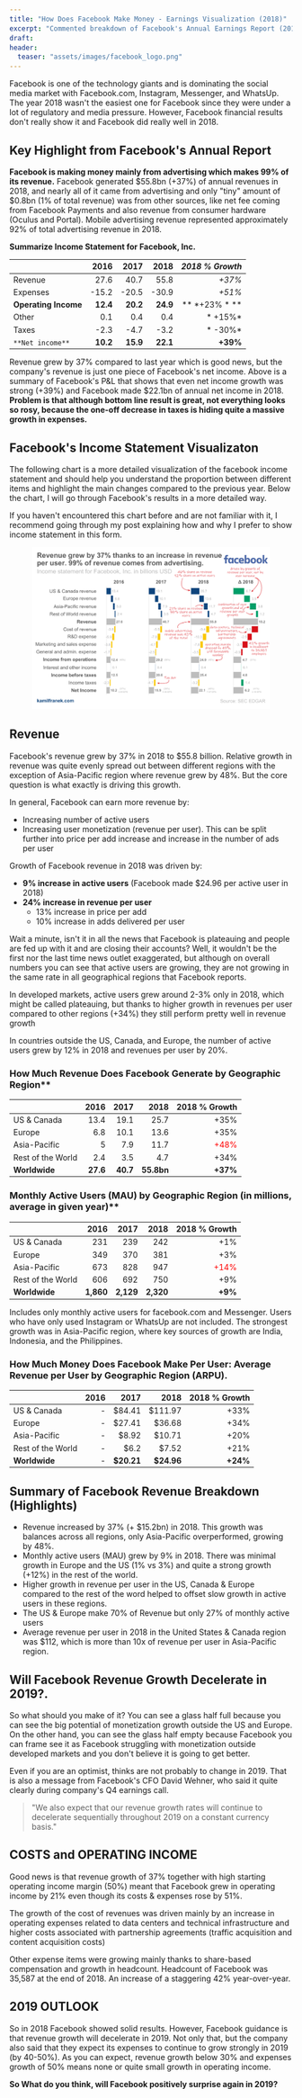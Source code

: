 ```yaml
---
title: "How Does Facebook Make Money - Earnings Visualization (2018)"
excerpt: "Commented breakdown of Facebook's Annual Earnings Report (2018) with visualization of Facebook's income statement (P&L) using waterfall chart"
draft:
header: 
  teaser: "assets/images/facebook_logo.png"
---
```

Facebook is one of the technology giants and is dominating the social media market with Facebook.com, Instagram, Messenger, and WhatsUp.  The year 2018 wasn't the easiest one for Facebook since they were under a lot of regulatory and media pressure. However, Facebook financial results don't really show it and Facebook did really well in 2018.

## Key Highlight from Facebook's Annual Report

**Facebook is making money mainly from advertising which makes 99% of its revenue.** Facebook generated  $55.8bn (+37%) of annual revenues in 2018, and nearly all of it came from advertising and only "tiny" amount of $0.8bn (1% of total revenue) was from other sources, like net fee coming from Facebook Payments and also revenue from consumer hardware (Oculus and Portal). Mobile advertising revenue represented approximately 92% of total advertising revenue in 2018.

**Summarize Income Statement for Facebook, Inc.**

| 								| 2016 	| 2017	| 2018 	| *2018 % Growth*|
|-------------------------------|------:|------:|------:|------:|
|Revenue						| 27.6  | 40.7	| 55.8	| *+37%*	| 
|Expenses 						| -15.2 | -20.5	| -30.9	| *+51%*	| 
|**Operating Income**	        |**12.4**| **20.2**	| **24.9**| ** *+23% * **|
|Other   						| 0.1  	| 0.4	| 0.4	|* +15%*	|
|Taxes    						| -2.3  | -4.7	| -3.2	|* -30%*	|
|`**Net income**`				    |**10.2**	|**15.9**	|**22.1**	| **+39%**|

Revenue grew by 37% compared to last year which is good news, but the company's revenue is just one piece of Facebook's net income. Above is a summary of Facebook's P&L that shows that even net income growth was strong (+39%) and Facebook made $22.1bn of annual net income in 2018. **Problem is that although bottom line result is great, not everything looks so rosy, because the one-off decrease in taxes is hiding quite a massive growth in expenses.**

## Facebook's Income Statement Visualizaton

The following chart is a more detailed visualization of the facebook income statement and should help you understand the proportion between different items and highlight the main changes compared to the previous year. Below the chart, I will go through Facebook's results in a more detailed way. 

If you haven't encountered this chart before and are not familiar with it, I recommend going through my post explaining how and why I prefer to show income statement in this form.

<figure>
    <a href="/assets/images/facebook_income_statement_2018.png">
        <img src="/assets/images/facebook_income_statement_2018.png" 
             alt="Income statement (P&L) visualization for Facebook, Inc. (waterfall chart)">
    </a>
</figure>


## Revenue

Facebook's revenue grew by 37% in 2018 to $55.8 billion. Relative growth in revenue was quite evenly spread out between different regions with the exception of Asia-Pacific region where revenue grew by 48%. But the core question is what exactly is driving this growth. 


In general, Facebook can earn more revenue by:
- Increasing number of active users
- Increasing user monetization (revenue per user). This can be split further into price per add increase and increase in the number of ads per user

Growth of Facebook revenue in 2018 was driven by:
- **9% increase in active users** (Facebook made $24.96 per active user in 2018)
- **24% increase in revenue per user** 
	- 13% increase in price per add
	- 10% increase in adds delivered per user 

Wait a minute, isn't it in all the news that Facebook is plateauing and people are fed up with it and are closing their accounts?  Well, it wouldn't be the first nor the last time news outlet exaggerated, but although on overall numbers you can see that active users are growing, they are not growing in the same rate in all geographical regions that Facebook reports. 

In developed markets, active users grew around 2-3% only in 2018, which might be called plateauing, but thanks to higher growth in revenues per user compared to other regions (+34%) they still perform pretty well in revenue growth

In countries outside the US, Canada, and Europe, the number of active users grew by  12% in 2018 and revenues per user by 20%.



### How Much Revenue Does Facebook Generate by Geographic Region**

| 								| 2016 	| 2017	| 2018 	| 2018 % Growth|
|-------------------------------|------:|------:|------:|------:|
|US & Canada					| 13.4  | 19.1	| 25.7	| +35%	| 
|Europe 						| 6.8   | 10.1	| 13.6	| +35%  |
|Asia-Pacific   			    | 5  	| 7.9	| 11.7	| <span style="color:red">+48% </span>	|
|Rest of the World    			| 2.4   | 3.5	| 4.7	| +34%	|
|**Worldwide**				    |**27.6**	|**40.7**	|**55.8bn**	| **+37%**|


### Monthly Active Users (MAU) by Geographic Region (in millions, average in given year)**

| 								| 2016 	| 2017	| 2018 	| 2018 % Growth|
|-------------------------------|------:|------:|------:|------:|
|US & Canada					| 231   | 239	| 242	| +1%   |	
|Europe 						| 349   | 370	| 381	| +3%   |
|Asia-Pacific   			    | 673	| 828	| 947	| <span style="color:red">+14% </span>	|
|Rest of the World    			| 606   | 692	| 750	| +9%	|
|**Worldwide**				    |**1,860**	|**2,129**	|**2,320**	| **+9%**|

Includes only monthly active users for facebook.com and Messenger. Users who have only used Instagram or WhatsUp are not included. The strongest growth was in Asia-Pacific region, where key sources of growth are India, Indonesia, and the Philippines.

### How Much Money Does Facebook Make Per User: Average Revenue per User by Geographic Region (ARPU).

| 								| 2016 	| 2017	| 2018 	| 2018 % Growth|
|-------------------------------|------:|------:|------:|------:|
|US & Canada					| -     | $84.41	| $111.97| +33% 	| 
|Europe 						| -     | $27.41	| $36.68	| +34%  |
|Asia-Pacific   			    | - 	| $8.92	| $10.71	| +20%  |
|Rest of the World    			| -     | $6.2	| $7.52	| +21%	|
|**Worldwide**				    |-	    |**$20.21**	|**$24.96**	| **+24%**|

## Summary of Facebook Revenue Breakdown (Highlights)

- Revenue increased by 37% (+ $15.2bn) in 2018. This growth was balances across all regions, only Asia-Pacific overperformed, growing by 48%.
- Monthly active users (MAU) grew by 9% in 2018. There was minimal growth in Europe and the US (1% vs 3%) and quite a strong growth (+12%) in the rest of the world.
- Higher growth in revenue per user in the US, Canada & Europe compared to the rest of the word helped to offset slow growth in active users in these regions.
- The US & Europe make 70% of Revenue but only 27% of monthly active users
- Average revenue per user in 2018 in the United States & Canada region was $112, which is more than 10x of revenue per user in Asia-Pacific region.

## Will Facebook Revenue Growth Decelerate in 2019?.

So what should you make of it? You can see a glass half full because you can see the big potential of monetization growth outside the US and Europe. On the other hand, you can see the glass half empty because Facebook you can frame see it as Facebook struggling with monetization outside developed markets and you don't believe it is going to get better.

Even if you are an optimist, thinks are not probably to change in 2019. That is also a message from Facebook's CFO David Wehner, who said it quite clearly during company's  Q4 earnings call.

> "We also expect that our revenue growth rates will
continue to decelerate sequentially throughout 2019 on a constant currency basis." 

## COSTS and OPERATING INCOME

Good news is that revenue growth of 37% together with high starting operating income margin (50%) meant that Facebook grew in operating income by 21% even though its costs & expenses rose by 51%. 

The growth of the cost of revenues was driven mainly by an increase in operating expenses related to data centers and technical infrastructure and higher costs associated with partnership agreements (traffic acquisition and content acquisition costs)

Other expense items were growing mainly thanks to share-based compensation and growth in headcount. Headcount of Facebook was 35,587 at the end of 2018. An increase of a staggering 42% year-over-year.

## 2019 OUTLOOK

So in 2018 Facebook showed solid results. However, Facebook guidance is that revenue growth will decelerate in 2019. Not only that, but the company also said that they expect its expenses to continue to grow strongly in 2019 (by 40-50%).  As you can expect, revenue growth below 30% and expenses growth of 50% means none or quite small growth in operating income. 

**So What do you think, will Facebook positively surprise again in 2019?**